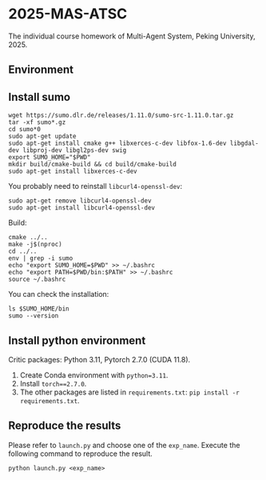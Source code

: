 # 2025-MAS-ATSC
The individual course homework of Multi-Agent System, Peking University, 2025.

## Environment

## Install sumo

```shell
wget https://sumo.dlr.de/releases/1.11.0/sumo-src-1.11.0.tar.gz
tar -xf sumo*.gz
cd sumo*0
sudo apt-get update
sudo apt-get install cmake g++ libxerces-c-dev libfox-1.6-dev libgdal-dev libproj-dev libgl2ps-dev swig
export SUMO_HOME="$PWD"
mkdir build/cmake-build && cd build/cmake-build
sudo apt-get install libxerces-c-dev
```

You probably need to reinstall `libcurl4-openssl-dev`:
```shell
sudo apt-get remove libcurl4-openssl-dev
sudo apt-get install libcurl4-openssl-dev
```

Build:

```shell
cmake ../..
make -j$(nproc)
cd ../..
env | grep -i sumo
echo "export SUMO_HOME=$PWD" >> ~/.bashrc
echo "export PATH=$PWD/bin:$PATH" >> ~/.bashrc
source ~/.bashrc
```

You can check the installation:

```shell
ls $SUMO_HOME/bin
sumo --version
```

## Install python environment

Critic packages: Python 3.11, Pytorch 2.7.0 (CUDA 11.8).

1. Create Conda environment with `python=3.11`.
2. Install `torch==2.7.0`.
3. The other packages are listed in `requirements.txt`: `pip install -r requirements.txt`.

## Reproduce the results

Please refer to `launch.py` and choose one of the `exp_name`. Execute the following command to reproduce the result.
```shell
python launch.py <exp_name>
```
